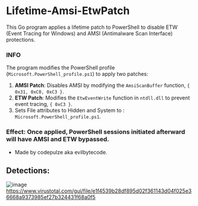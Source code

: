 # Lifetime-Amsi-EtwPatch

This Go program applies a lifetime patch to PowerShell to disable ETW (Event Tracing for Windows) and AMSI (Antimalware Scan Interface) protections.

### INFO
The program modifies the PowerShell profile (`Microsoft.PowerShell_profile.ps1`) to apply two patches:

1. **AMSI Patch**: Disables AMSI by modifying the `AmsiScanBuffer` function, ```{ 0x31, 0xC0, 0xC3 }```.
2. **ETW Patch**: Modifies the `EtwEventWrite` function in `ntdll.dll` to prevent event tracing, ```{ 0xC3 }```.
3. Sets File attributes to Hidden and System to : `Microsoft.PowerShell_profile.ps1`.

### Effect: Once applied, PowerShell sessions initiated afterward will have AMSI and ETW bypassed.

- Made by codepulze aka evilbytecode.

## Detections:
![image](https://github.com/EvilBytecode/Lifetime-Amsi-EtwPatch/assets/151552809/57cbd173-922c-4f6a-ada7-e086ed4f4977)
https://www.virustotal.com/gui/file/e1f4539b28df895d02f361143d04f025e36668a9373985ef27b324431f68a0f5
